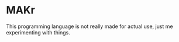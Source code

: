 # MAKr

This programming language is not really made for actual use, just me experimenting with things.
